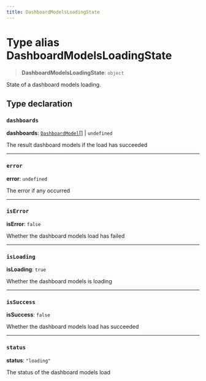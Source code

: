 ```yaml
---
title: DashboardModelsLoadingState
---
```


# Type alias DashboardModelsLoadingState

> **DashboardModelsLoadingState**: `object`

State of a dashboard models loading.

## Type declaration

### `dashboards`

**dashboards**: [`DashboardModel`](../fusion-embed/class.DashboardModel.md)[] \| `undefined`

The result dashboard models if the load has succeeded

***

### `error`

**error**: `undefined`

The error if any occurred

***

### `isError`

**isError**: `false`

Whether the dashboard models load has failed

***

### `isLoading`

**isLoading**: `true`

Whether the dashboard models is loading

***

### `isSuccess`

**isSuccess**: `false`

Whether the dashboard models load has succeeded

***

### `status`

**status**: `"loading"`

The status of the dashboard models load
